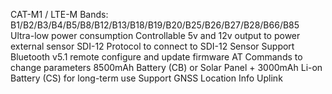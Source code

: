 CAT-M1 / LTE-M Bands: B1/B2/B3/B4/B5/B8/B12/B13/B18/B19/B20/B25/B26/B27/B28/B66/B85
Ultra-low power consumption
Controllable 5v and 12v output to power external sensor
SDI-12 Protocol to connect to SDI-12 Sensor
Support Bluetooth v5.1 remote configure and update firmware
AT Commands to change parameters
8500mAh Battery (CB) or Solar Panel + 3000mAh Li-on Battery (CS) for long-term use
Support GNSS Location Info Uplink
